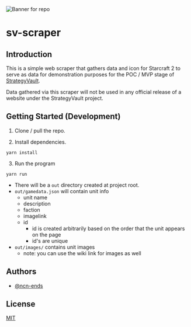 <img src="https://i.imgur.com/EnAmPfX.png" alt="Banner for repo">

# sv-scraper


## Introduction
This is a simple web scraper that gathers data and icon for Starcraft 2 to serve as data for demonstration purposes for the POC / MVP stage of [StrategyVault](https://github.com/ncn-ends/StrategyVault).  

Data gathered via this scraper will not be used in any official release of a website under the StrategyVault project.

## Getting Started (Development)

1) Clone / pull the repo.

2) Install dependencies.
```
yarn install
```

3) Run the program
```
yarn run
```

- There will be a `out` directory created at project root.  
- `out/gamedata.json` will contain unit info
    - unit name
    - description
    - faction
    - imagelink
    - id
        - id is created arbitrarily based on the order that the unit appears on the page
        - id's are unique
- `out/images/` contains unit images
    - note: you can use the wiki link for images as well

## Authors

- [@ncn-ends](https://www.github.com/ncn-ends)

## License

[MIT](https://choosealicense.com/licenses/mit/)